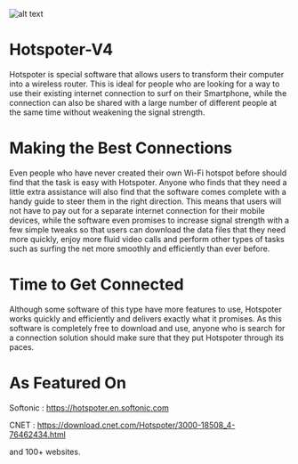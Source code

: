 ![alt text](https://images.sftcdn.net/images/t_app-logo-l,f_auto/p/88ea9fca-9b53-11e6-8a76-00163ed833e7/678505331/undefined-logo.png)
# Hotspoter-V4
Hotspoter is special software that allows users to transform their computer into a wireless router. This is ideal for people who are looking for a way to use their existing internet connection to surf on their Smartphone, while the connection can also be shared with a large number of different people at the same time without weakening the signal strength.

# Making the Best Connections
Even people who have never created their own Wi-Fi hotspot before should find that the task is easy with Hotspoter. Anyone who finds that they need a little extra assistance will also find that the software comes complete with a handy guide to steer them in the right direction. This means that users will not have to pay out for a separate internet connection for their mobile devices, while the software even promises to increase signal strength with a few simple tweaks so that users can download the data files that they need more quickly, enjoy more fluid video calls and perform other types of tasks such as surfing the net more smoothly and efficiently than ever before.

# Time to Get Connected
Although some software of this type have more features to use, Hotspoter works quickly and efficiently and delivers exactly what it promises. As this software is completely free to download and use, anyone who is search for a connection solution should make sure that they put Hotspoter through its paces.

# As Featured On
   Softonic : https://hotspoter.en.softonic.com
   
   CNET     : https://download.cnet.com/Hotspoter/3000-18508_4-76462434.html

and 100+ websites.
